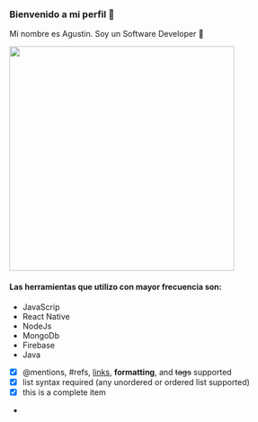 ### Bienvenido a mi perfil 🤙

Mi nombre es Agustin. Soy un Software Developer 🚀

<img src="https://github.com/mendezag/mendezag/blob/main/developer.gif" width="400" height = "400">

#### Las herramientas que utilizo con mayor frecuencia son:

* JavaScrip 
* React Native
* NodeJs
* MongoDb
* Firebase 
* Java



- [x] @mentions, #refs, [links](), **formatting**, and <del>tags</del> supported
- [x] list syntax required (any unordered or ordered list supported)
- [x] this is a complete item
-
